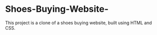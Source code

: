 # Shoes-Buying-Website-
This project is a clone of a shoes buying website, built using HTML and CSS. 
